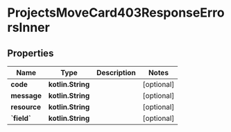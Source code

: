 
# ProjectsMoveCard403ResponseErrorsInner

## Properties
Name | Type | Description | Notes
------------ | ------------- | ------------- | -------------
**code** | **kotlin.String** |  |  [optional]
**message** | **kotlin.String** |  |  [optional]
**resource** | **kotlin.String** |  |  [optional]
**&#x60;field&#x60;** | **kotlin.String** |  |  [optional]



